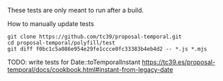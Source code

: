 
These tests are only meant to run after a build.

How to manually update tests

```
git clone https://github.com/tc39/proposal-temporal.git
cd proposal-temporal/polyfill/test
git diff f0bc1c5a086e954e29fe1ccce0fc33383b4eb4d2 -- *.js *.mjs
```

TODO: write tests for Date::toTemporalInstant
https://tc39.es/proposal-temporal/docs/cookbook.html#instant-from-legacy-date
